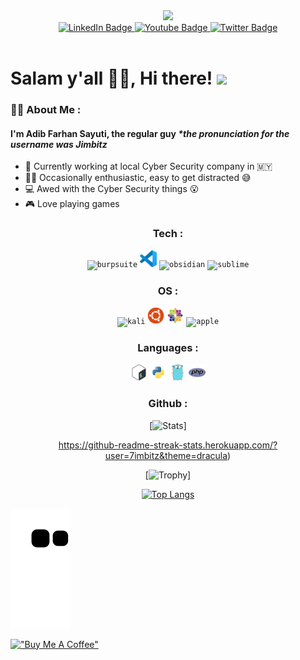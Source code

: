 <div id="header" align="center">
  <img src="https://media2.giphy.com/media/gbmWwWm4sGMQvAYm1G/giphy.gif?cid=ecf05e47qjt7wweuot4xupyqfdnd2q6twd864n1thu9jkcn1&rid=giphy.gif&ct=g" width="100"/>
</div>
<div id="badges" align="center">
  <a href="https://blank.page/">
    <img src="https://img.shields.io/badge/LinkedIn-blue?style=for-the-badge&logo=linkedin&logoColor=white" alt="LinkedIn Badge"/>
  </a>
  <a href="https://www.youtube.com/watch?v=dQw4w9WgXcQ">
    <img src="https://img.shields.io/badge/YouTube-red?style=for-the-badge&logo=youtube&logoColor=white" alt="Youtube Badge"/>
  </a>
  <a href="https://twitter.com/7imbitz">
    <img src="https://img.shields.io/badge/Twitter-blue?style=for-the-badge&logo=twitter&logoColor=white" alt="Twitter Badge"/>
  </a>
</div>
<div id="views" align="center">
  <img src="https://komarev.com/ghpvc/?username=7imbitz&style=flat-square&color=blue" alt=""/>
</div>

<h1>
  Salam y'all ✌🏻, Hi there!
  <img src="https://media.giphy.com/media/hvRJCLFzcasrR4ia7z/giphy.gif" width="30px"/>
</h1>

### :man_technologist: About Me :
#### I'm Adib Farhan Sayuti, the regular guy _*the pronunciation for the username was Jimbitz_

- :briefcase: Currently working at local Cyber Security company in :malaysia:
- :raising_hand_man: Occasionally enthusiastic, easy to get distracted 😅
- :computer: Awed with the Cyber Security things 😮
- :video_game: Love playing games

<p>
<div id="content" align="center">
  
### Tech : 
<code><img height="27" src="https://cdn.icon-icons.com/icons2/1735/PNG/512/burpsuite_113238.png" alt="burpsuite"></code>
<code><img height="27" src="https://raw.githubusercontent.com/devicons/devicon/master/icons/vscode/vscode-original.svg" alt="vscode"></code>
<code><img height="27" src="https://forum.obsidian.md/uploads/default/original/2X/1/1aeb25a4e02c56201c4052238e28c9b138a40dfb.png" alt="obsidian"></code>
<code><img height="27" src="https://cdn.icon-icons.com/icons2/1381/PNG/512/sublimetext_94866.png" alt="sublime"></code>

### OS : 
<code><img height="27" src="https://www.edureka.co/blog/wp-content/uploads/2019/01/Kali-logo-Ethical-Hacking-using-Kali-Linux-Edureka.jpg" alt="kali"></code>
<code><img height="27" src="https://raw.githubusercontent.com/devicons/devicon/master/icons/ubuntu/ubuntu-plain.svg" alt="ubuntu"></code>
<code><img height="27" src="https://raw.githubusercontent.com/devicons/devicon/master/icons/centos/centos-original.svg" alt="centos"></code>
<code><img height="27" src="https://media.idownloadblog.com/wp-content/uploads/2018/07/Apple-logo-black-and-white-768x895.png" alt="apple"></code>

### Languages :
<code><img height="27" src="https://raw.githubusercontent.com/devicons/devicon/master/icons/bash/bash-original.svg" alt="bash"></code>
<code><img height="27" src="https://raw.githubusercontent.com/github/explore/80688e429a7d4ef2fca1e82350fe8e3517d3494d/topics/python/python.png" alt="python"></code>
<code><img height="27" src="https://raw.githubusercontent.com/devicons/devicon/master/icons/go/go-original.svg" alt="golang"></code>
<code><img height="27" src="https://raw.githubusercontent.com/devicons/devicon/master/icons/php/php-original.svg" alt="php"></code>

</div>

<div id="github" align="center">
  
### Github :

[![Stats](https://github-readme-stats.vercel.app/api?username=7imbitz&theme=dracula)]
  
https://github-readme-streak-stats.herokuapp.com/?user=7imbitz&theme=dracula)
  
[![Trophy](https://github-profile-trophy.vercel.app/?username=7imbitz&rank=B,C&theme=onedark)]
  
[![Top Langs](https://github-readme-stats.vercel.app/api/top-langs/?username=7imbitz&theme=dracula&layout=compact&langs_count=10&hide=ruby,mustache,html,css,scss)](https://github.com/anuraghazra/github-readme-stats)

</div>

![Snake animation](https://github.com/7imbitz/7imbitz/blob/output/github-contribution-grid-snake.svg)

[!["Buy Me A Coffee"](https://www.buymeacoffee.com/assets/img/custom_images/orange_img.png)](https://www.buymeacoffee.com/7imbitz)

</p>
